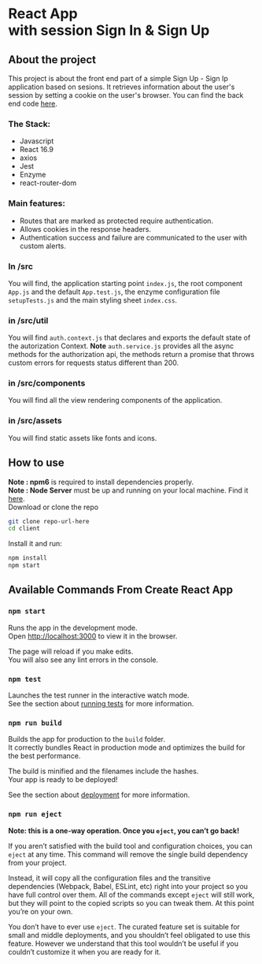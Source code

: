 <MainGrid>

<HeaderTitle>
  
# React App <br/> with session Sign In & Sign Up
<TitleAction href="https://github.com/stefanosAgelastos/localSessionAuthwithJest/tree/master/client" label="Go to github repo" />
  
<TitleAction href="" disabled label="See the demo" />
</HeaderTitle>

<InfoGrid>

<InfoPaper>

## About the project
This project is about the front end part of a simple Sign Up - Sign Ip application based on sesions. It retrieves information about the user's session by setting a cookie on the user's browser. You can find the back end code [here](https://github.com/stefanosAgelastos/localSessionAuthwithJest/tree/master/server).

</InfoPaper>

<InfoPaper>
<MyChip label="Javascript"/>
<MyChip label="React 16.9"/>
<MyChip label="react-router-dom"/>
<MyChip label="axios"/>
</InfoPaper>

</InfoGrid>

<PanelGrid>
<Panel id="1" heading="What?" secondaryHeading="About the technologies I used" >

### The Stack:
- Javascript
- React 16.9
- axios
- Jest
- Enzyme
- react-router-dom
</Panel>

<Panel id="2" heading="What for?" secondaryHeading="About the functionality" >

### Main features:

- Routes that are marked as protected require authentication.
- Allows cookies in the response headers.
- Authentication success and failure are communicated to the user with custom alerts.
</Panel>

<Panel id="3" heading="For Devs" secondaryHeading="About the project structure" >

### In /src

You will find, the application starting point `index.js`, the root component `App.js` and the default `App.test.js`, the enzyme configuration file `setupTests.js` and the main styling sheet `index.css`.

### in /src/util

You will find `auth.context.js` that declares and exports the default state of the autorization Context. 
**Note** `auth.service.js` provides all the async methods for the authorization api, the methods return a promise that throws custom errors for requests status different than 200.

### in /src/components

You will find all the view rendering components of the application. 

### in /src/assets

You will find static assets like fonts and icons.

</Panel>

<Panel id="4" heading="For Devs" secondaryHeading="Clone and install" >

## How to use

**Note : npm6** is required to install dependencies properly. <br/>
**Note : Node Server** must be up and running on your local machine. Find it [here](https://github.com/stefanosAgelastos/localSessionAuthwithJest/tree/master/server). <br/>
Download or clone the repo

```sh
git clone repo-url-here
cd client
```

Install it and run:

```sh
npm install
npm start
```  

</Panel>

<Panel id="5" heading="For Devs" secondaryHeading="NPM scripts" >

## Available Commands From Create React App

### `npm start`

Runs the app in the development mode.<br>
Open [http://localhost:3000](http://localhost:3000) to view it in the browser.

The page will reload if you make edits.<br>
You will also see any lint errors in the console.

### `npm test`

Launches the test runner in the interactive watch mode.<br>
See the section about [running tests](#running-tests) for more information.

### `npm run build`

Builds the app for production to the `build` folder.<br>
It correctly bundles React in production mode and optimizes the build for the best performance.

The build is minified and the filenames include the hashes.<br>
Your app is ready to be deployed!

See the section about [deployment](#deployment) for more information.

### `npm run eject`

**Note: this is a one-way operation. Once you `eject`, you can’t go back!**

If you aren’t satisfied with the build tool and configuration choices, you can `eject` at any time. This command will remove the single build dependency from your project.

Instead, it will copy all the configuration files and the transitive dependencies (Webpack, Babel, ESLint, etc) right into your project so you have full control over them. All of the commands except `eject` will still work, but they will point to the copied scripts so you can tweak them. At this point you’re on your own.

You don’t have to ever use `eject`. The curated feature set is suitable for small and middle deployments, and you shouldn’t feel obligated to use this feature. However we understand that this tool wouldn’t be useful if you couldn’t customize it when you are ready for it.


</Panel>

</PanelGrid>


</MainGrid>
